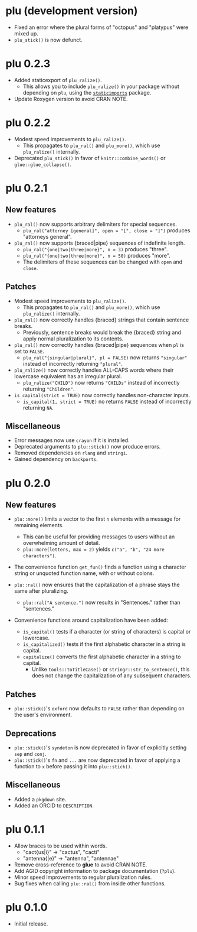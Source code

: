 # plu (development version)

* Fixed an error where the plural forms of "octopus" and "platypus" were mixed up.
* `plu_stick()` is now defunct.

# plu 0.2.3

* Added staticexport of `plu_ralize()`.
  * This allows you to include `plu_ralize()` in your package without depending on `plu`, using the [`staticimports`](https://github.com/wch/staticimports) package.
* Update Roxygen version to avoid CRAN NOTE.

# plu 0.2.2

* Modest speed improvements to `plu_ralize()`.
  * This propagates to `plu_ral()` and `plu_more()`, which use `plu_ralize()` internally.
* Deprecated `plu_stick()` in favor of `knitr::combine_words()` or `glue::glue_collapse()`.

# plu 0.2.1

## New features
* `plu_ral()` now supports arbitrary delimiters for special sequences.
  * `plu_ral("attorney [general]", open = "[", close = "]")` produces "attorneys general".
* `plu_ral()` now supports {braced|pipe} sequences of indefinite length.
  * `plu_ral("{one|two|three|more}", n = 3)` produces "three".
  * `plu_ral("{one|two|three|more}", n = 50)` produces "more".
  * The delimiters of these sequences can be changed with `open` and `close`.

## Patches
* Modest speed improvements to `plu_ralize()`.
  * This propagates to `plu_ral()` and `plu_more()`, which use `plu_ralize()` internally.
* `plu_ral()` now correctly handles {braced} strings that contain sentence breaks.
  * Previously, sentence breaks would break the {braced} string and apply normal pluralization to its contents.
* `plu_ral()` now correctly handles {braced|pipe} sequences when `pl` is set to `FALSE`.
  * `plu_ral("{singular|plural}", pl = FALSE)` now returns `"singular"` instead of incorrectly returning `"plural"`.
* `plu_ralize()` now correctly handles ALL-CAPS words where their lowercase equivalent has an irregular plural.
  * `plu_ralize("CHILD")` now returns `"CHILDs"` instead of incorrectly returning `"Children"`.
* `is_capital(strict = TRUE)` now correctly handles non-character inputs.
  * `is_capital(1, strict = TRUE)` no returns `FALSE` instead of incorrectly returning `NA`.
  
## Miscellaneous
* Error messages now use `crayon` if it is installed.
* Deprecated arguments to `plu::stick()` now produce errors.
* Removed dependencies on `rlang` and `stringi`.
* Gained dependency on `backports`.

# plu 0.2.0

## New features
* `plu::more()` limits a vector to the first `n` elements with a message for remaining elements.
  * This can be useful for providing messages to users without an overwhelming amount of detail.
  * `plu::more(letters, max = 2)` yields `c("a", "b", "24 more characters")`.
  
* The convenience function `get_fun()` finds a function using a character string or unquoted function name, with or without colons.

* `plu::ral()` now ensures that the capitalization of a phrase stays the same after pluralizing.
  * `plu::ral("A sentence.")` now results in "Sentences." rather than "sentences."

* Convenience functions around capitalization have been added:
  * `is_capital()` tests if a character (or string of characters) is capital or lowercase.
  * `is_capitalized()` tests if the first alphabetic character in a string is capital.
  * `capitalize()` converts the first alphabetic character in a string to capital.
    * Unlike `tools::toTitleCase()` or `stringr::str_to_sentence()`, this does not change the capitalization of any subsequent characters.

## Patches
* `plu::stick()`'s `oxford` now defaults to `FALSE` rather than depending on the user's environment.
  
## Deprecations
* `plu::stick()`'s `syndeton` is now deprecated in favor of explicitly setting `sep` and `conj`.
* `plu::stick()`'s `fn` and `...` are now deprecated in favor of applying a function to `x` before passing it into `plu::stick()`.

## Miscellaneous
* Added a `pkgdown` site.
* Added an ORCID to `DESCRIPTION`.

# plu 0.1.1

* Allow braces to be used within words.
  * "cact{us|i}" -> "cactus", "cacti"
  * "antenna{|e}" -> "antenna", "antennae"
* Remove cross-reference to **glue** to avoid CRAN NOTE.
* Add AGID copyright information to package documentation (`?plu`).
* Minor speed improvements to regular pluralization rules.
* Bug fixes when calling `plu::ral()` from inside other functions.

# plu 0.1.0

* Initial release.
